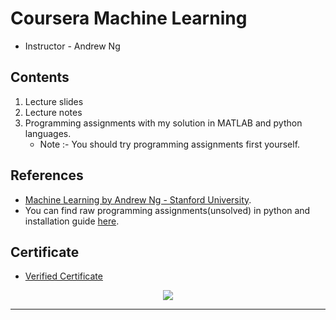 # Coursera Machine Learning 
* Instructor - Andrew Ng

## Contents

1. Lecture slides
2. Lecture notes
3. Programming assignments with my solution in MATLAB and python languages.
    * Note :- You should try programming assignments first yourself.

## References

* [Machine Learning by Andrew Ng - Stanford University](https://www.coursera.org/learn/machine-learning).
* You can find raw programming assignments(unsolved) in python and installation guide [here](https://github.com/dibgerge/ml-coursera-python-assignments).

## Certificate
* [Verified Certificate](https://coursera.org/share/c99be3b527c2b752ab2ed44f0be31731)
<div style="text-align:center"><img src="https://drive.google.com/uc?id=1Rh2dAj8-raX1jvQeEuJR9HZH67fNkQR1" /></div>

---
